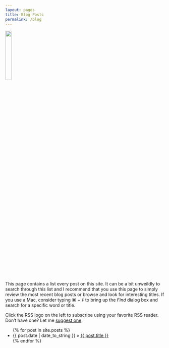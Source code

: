 ```yaml
---
layout: pages
title: Blog Posts
permalink: /blog
---
```


<img class="category" src="http://www.stevencombs.com/images/design/blog.svg" width="20%" />

This page contains a list every post on this site. It can be a bit unweildly to search through this list and I recommend that you use this page to simply review the most recent blog posts or browse and look for interesting titles. If you use a Mac, consider typing ⌘ + `F` to bring up the *Find* dialog box and search for a specific word or title.

<a title="RSS feed" id="rss" href="/atom.xml" target="blank"><i class="fa fa-rss-square"></i></a> Click the RSS logo on the left to subscribe using your favorite RSS reader. Don’t have one? Let me [suggest one](https://itunes.apple.com/us/app/reeder-2/id880001334?mt=12&uo=4&at=10I9LR&ct=iTunes).

<ul id="blog-posts" class="posts">
	{% for post in site.posts %}
      <li><span>{{ post.date | date_to_string }} &raquo; </span><a href="{{ post.url }}">{{ post.title }}</a></li>
    {% endfor %}
</ul>
